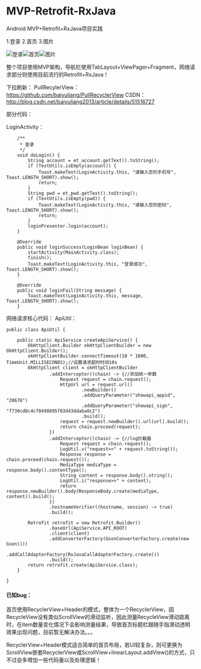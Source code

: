 # MVP-Retrofit-RxJava
Android MVP+Retrofit+RxJava项目实践

1.登录          2.首页          3.图片

![登录](http://img.blog.csdn.net/20160720171017747)![首页](http://img.blog.csdn.net/20160720171056528)![图片](http://img.blog.csdn.net/20160720171615828)

整个项目使用MVP架构，导航栏使用TabLayout+ViewPager+Fragment，网络请求部分则使用目前流行的Retrofit+RxJava！

下拉刷新： PullRecylerView：https://github.com/baiyuliang/PullRecyclerView
CSDN：http://blog.csdn.net/baiyuliang2013/article/details/51516727

部分代码：

LoginActivity：

```
    /**
     * 登录
     */
    void doLogin() {
        String account = et_account.getText().toString();
        if (TextUtils.isEmpty(account)) {
            Toast.makeText(LoginActivity.this, "请输入您的手机号", Toast.LENGTH_SHORT).show();
            return;
        }
        String pwd = et_pwd.getText().toString();
        if (TextUtils.isEmpty(pwd)) {
            Toast.makeText(LoginActivity.this, "请输入您的密码", Toast.LENGTH_SHORT).show();
            return;
        }
        loginPresenter.login(account);
    }

    @Override
    public void loginSuccess(LoginBean loginBean) {
        startActivity(MainActivity.class);
        finish();
        Toast.makeText(LoginActivity.this, "登录成功", Toast.LENGTH_SHORT).show();
    }

    @Override
    public void loginFail(String message) {
        Toast.makeText(LoginActivity.this, message, Toast.LENGTH_SHORT).show();
    }
```

网络请求核心代码：
ApiUtil：

```
public class ApiUtil {

    public static ApiService createApiService() {
        OkHttpClient.Builder okHttpClientBuilder = new OkHttpClient.Builder();
        okHttpClientBuilder.connectTimeout(10 * 1000, TimeUnit.MILLISECONDS);//设置请求超时时间10s
        OkHttpClient client = okHttpClientBuilder
                .addInterceptor((chain) -> {//添加统一参数
                    Request request = chain.request();
                    HttpUrl url = request.url()
                            .newBuilder()
                            .addQueryParameter("showapi_appid", "20676")
                            .addQueryParameter("showapi_sign", "f730cd8c4cf8498895f83d43ddaba8c2")
                            .build();
                    request = request.newBuilder().url(url).build();
                    return chain.proceed(request);
                })
                .addInterceptor((chain) -> {//log拦截器
                    Request request = chain.request();
                    LogUtil.v("request>>" + request.toString());
                    Response response = chain.proceed(chain.request());
                    MediaType mediaType = response.body().contentType();
                    String content = response.body().string();
                    LogUtil.i("response>>" + content);
                    return response.newBuilder().body(ResponseBody.create(mediaType, content)).build();
                })
                .hostnameVerifier((hostname, session) -> true)
                .build();

        Retrofit retrofit = new Retrofit.Builder()
                .baseUrl(ApiService.API_ROOT)
                .client(client)
                .addConverterFactory(GsonConverterFactory.create(new Gson()))
                .addCallAdapterFactory(RxJavaCallAdapterFactory.create())
                .build();
        return retrofit.create(ApiService.class);
    }

}
```

#### 已知bug：

首页使用RecyclerView+Header的模式，整体为一个RecyclerView，因RecycleView没有类似ScrollView的滑动监听，因此测量RecycleView滑动距离时，在item数量变化情况下会影响测量结果，导致首页标题栏跟随手指滑动透明效果出现问题，目前暂无解决办法。。。

RecyclerView+Header模式适合简单的首页布局，若UI较复杂，则可更换为ScrollView嵌套RecyclerView或ScrollView+linearLayout.addView()的方式，只不过会多增加一些代码量以及处理逻辑！


